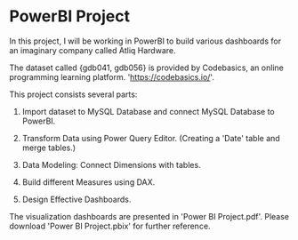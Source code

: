 # PowerBI Project

In this project, I will be working in PowerBI to build various dashboards for an imaginary company called Atliq Hardware.

The dataset called {gdb041, gdb056} is provided by Codebasics, an online programming learning platform. 'https://codebasics.io/'.

This project consists several parts:

1. Import dataset to MySQL Database and connect MySQL Database to PowerBI. 

2. Transform Data using Power Query Editor. (Creating a 'Date' table and merge tables.)

3. Data Modeling: Connect Dimensions with tables.

4. Build different Measures using DAX.

5. Design Effective Dashboards.

The visualization dashboards are presented in 'Power BI Project.pdf'. Please download 'Power BI Project.pbix' for further reference.
